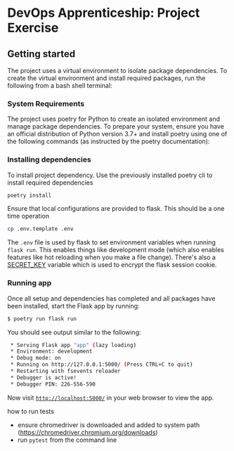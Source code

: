 # DevOps Apprenticeship: Project Exercise

## Getting started

The project uses a virtual environment to isolate package dependencies. To create the virtual environment and install required packages, run the following from a bash shell terminal:

### System Requirements
The project uses poetry for Python to create an isolated environment and manage package dependencies. To prepare your system, ensure you have an official distribution of Python version 3.7+ and install poetry using one of the following commands (as instructed by the poetry documentation):


### Installing dependencies
To install project dependency. Use the previously installed poetry cli to install required dependencies

```bash
poetry install
``` 
Ensure that local configurations are provided to flask. This should be a one time operation
```bash
cp .env.template .env
```

The `.env` file is used by flask to set environment variables when running `flask run`. This enables things like development mode (which also enables features like hot reloading when you make a file change).
There's also a [SECRET_KEY](https://flask.palletsprojects.com/en/1.1.x/config/#SECRET_KEY) variable which is used to encrypt the flask session cookie.

### Running app
Once all setup and dependencies has completed and all packages have been installed, start the Flask app by running:
```bash
$ poetry run flask run
```

You should see output similar to the following:
```bash
 * Serving Flask app "app" (lazy loading)
 * Environment: development
 * Debug mode: on
 * Running on http://127.0.0.1:5000/ (Press CTRL+C to quit)
 * Restarting with fsevents reloader
 * Debugger is active!
 * Debugger PIN: 226-556-590
```
Now visit [`http://localhost:5000/`](http://localhost:5000/) in your web browser to view the app.

how to run tests
- ensure chromedriver is downloaded and added to system path (https://chromedriver.chromium.org/downloads) 
- run `pytest` from the command line
